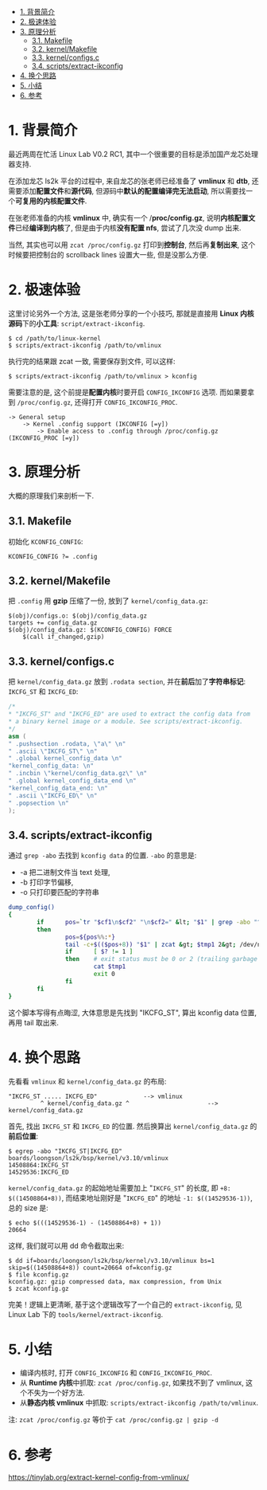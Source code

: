 
<!-- @import "[TOC]" {cmd="toc" depthFrom=1 depthTo=6 orderedList=false} -->

<!-- code_chunk_output -->

- [1. 背景简介](#1-背景简介)
- [2. 极速体验](#2-极速体验)
- [3. 原理分析](#3-原理分析)
  - [3.1. Makefile](#31-makefile)
  - [3.2. kernel/Makefile](#32-kernelmakefile)
  - [3.3. kernel/configs.c](#33-kernelconfigsc)
  - [3.4. scripts/extract-ikconfig](#34-scriptsextract-ikconfig)
- [4. 换个思路](#4-换个思路)
- [5. 小结](#5-小结)
- [6. 参考](#6-参考)

<!-- /code_chunk_output -->

# 1. 背景简介

最近两周在忙活 Linux Lab V0.2 RC1, 其中一个很重要的目标是添加国产龙芯处理器支持. 

在添加龙芯 ls2k 平台的过程中, 来自龙芯的张老师已经准备了 **vmlinux** 和 **dtb**, 还需要添加**配置文件**和**源代码**, 但源码中**默认的配置编译完无法启动**, 所以需要找一个**可复用的内核配置文件**. 

在张老师准备的内核 **vmlinux** 中, 确实有一个 /**proc/config.gz**, 说明**内核配置文件**已经**编译到内核**了, 但是由于内核**没有配置 nfs**, 尝试了几次没 dump 出来. 

当然, 其实也可以用 `zcat /proc/config.gz` 打印到**控制台**, 然后再**复制出来**, 这个时候要把控制台的 scrollback lines 设置大一些, 但是没那么方便. 

# 2. 极速体验

这里讨论另外一个方法, 这是张老师分享的一个小技巧, 那就是直接用 **Linux 内核源码**下的**小工具**: `script/extract-ikconfig`. 

```
$ cd /path/to/linux-kernel
$ scripts/extract-ikconfig /path/to/vmlinux
```

执行完的结果跟 zcat 一致, 需要保存到文件, 可以这样: 

```
$ scripts/extract-ikconfig /path/to/vmlinux > kconfig
```

需要注意的是, 这个前提是**配置内核**时要开启 `CONFIG_IKCONFIG` 选项. 而如果要拿到 `/proc/config.gz`, 还得打开 `CONFIG_IKCONFIG_PROC`. 

```
-> General setup                                                     
    -> Kernel .config support (IKCONFIG [=y])
        -> Enable access to .config through /proc/config.gz (IKCONFIG_PROC [=y])
```

# 3. 原理分析

大概的原理我们来剖析一下. 

## 3.1. Makefile

初始化 `KCONFIG_CONFIG`: 

```
KCONFIG_CONFIG ?= .config
```

## 3.2. kernel/Makefile

把 `.config` 用 **gzip** 压缩了一份, 放到了 `kernel/config_data.gz`: 

```
$(obj)/configs.o: $(obj)/config_data.gz
targets += config_data.gz
$(obj)/config_data.gz: $(KCONFIG_CONFIG) FORCE
	$(call if_changed,gzip)
```

## 3.3. kernel/configs.c

把 `kernel/config_data.gz` 放到 `.rodata section`, 并在**前后**加了**字符串标记**: `IKCFG_ST` 和 `IKCFG_ED`: 

```cpp
/*
* "IKCFG_ST" and "IKCFG_ED" are used to extract the config data from
* a binary kernel image or a module. See scripts/extract-ikconfig.
*/
asm (
" .pushsection .rodata, \"a\" \n"
" .ascii \"IKCFG_ST\" \n"
" .global kernel_config_data \n"
"kernel_config_data: \n"
" .incbin \"kernel/config_data.gz\" \n"
" .global kernel_config_data_end \n"
"kernel_config_data_end: \n"
" .ascii \"IKCFG_ED\" \n"
" .popsection \n"
);
```

## 3.4. scripts/extract-ikconfig

通过 `grep -abo` 去找到 `kconfig data` 的位置. `-abo` 的意思是: 

- -a 把二进制文件当 text 处理, 
- -b 打印字节偏移, 
- -o 只打印要匹配的字符串

```sh
dump_config()
{
        if      pos=`tr "$cf1\n$cf2" "\n$cf2=" &lt; "$1" | grep -abo "^$cf2"`
        then
                pos=${pos%%:*}
                tail -c+$(($pos+8)) "$1" | zcat &gt; $tmp1 2&gt; /dev/null
                if      [ $? != 1 ]
                then    # exit status must be 0 or 2 (trailing garbage warning)
                        cat $tmp1
                        exit 0
                fi
        fi
}
```

这个脚本写得有点晦涩, 大体意思是先找到 "IKCFG_ST", 算出 kconfig data 位置, 再用 tail 取出来. 

# 4. 换个思路

先看看 `vmlinux` 和 `kernel/config_data.gz` 的布局: 

```
"IKCFG_ST ..... IKCFG_ED"             --> vmlinux
         ^ kernel/config_data.gz ^                      --> kernel/config_data.gz
```

首先, 找出 `IKCFG_ST` 和 `IKCFG_ED` 的位置. 然后换算出 `kernel/config_data.gz` 的**前后位置**: 

```
$ egrep -abo "IKCFG_ST|IKCFG_ED" boards/loongson/ls2k/bsp/kernel/v3.10/vmlinux 
14508864:IKCFG_ST
14529536:IKCFG_ED
```

`kernel/config_data.gz` 的起始地址需要加上 "`IKCFG_ST`" 的长度, 即 `+8: $((14508864+8))`, 而结束地址刚好是 "`IKCFG_ED`" 的地址 `-1: $((14529536-1))`, 总的 size 是: 

```
$ echo $(((14529536-1) - (14508864+8) + 1))
20664
```

这样, 我们就可以用 dd 命令截取出来: 

```
$ dd if=boards/loongson/ls2k/bsp/kernel/v3.10/vmlinux bs=1 skip=$((14508864+8)) count=20664 of=kconfig.gz
$ file kconfig.gz
kconfig.gz: gzip compressed data, max compression, from Unix
$ zcat kconfig.gz
```

完美！逻辑上更清晰, 基于这个逻辑改写了一个自己的 `extract-ikconfig`, 见 Linux Lab 下的 `tools/kernel/extract-ikconfig`. 

# 5. 小结

* 编译内核时, 打开 `CONFIG_IKCONFIG` 和 `CONFIG_IKCONFIG_PROC`. 
* 从 **Runtime 内核**中抓取: `zcat /proc/config.gz`, 如果找不到了 vmlinux, 这个不失为一个好方法. 
* 从**静态内核 vmlinux** 中抓取: `scripts/extract-ikconfig /path/to/vmlinux`. 

注: `zcat /proc/config.gz` 等价于 `cat /proc/config.gz | gzip -d`

# 6. 参考

https://tinylab.org/extract-kernel-config-from-vmlinux/